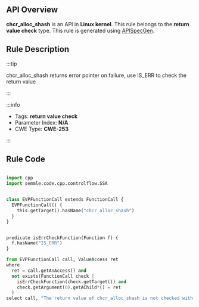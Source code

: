 ---
---


## API Overview
**chcr_alloc_shash** is an API in **Linux kernel**. This rule belongs to the **return value check** type. This rule is generated using [APISpecGen](../../tools/APISpecGen).
## Rule Description

:::tip

chcr_alloc_shash returns error pointer on failure, use IS_ERR to check the return value

:::

:::info

- Tags: **return value check**
- Parameter Index: **N/A**
- CWE Type: **CWE-253**

:::

## Rule Code
```python

import cpp
import semmle.code.cpp.controlflow.SSA


class EVPFunctionCall extends FunctionCall {
  EVPFunctionCall() {
    this.getTarget().hasName("chcr_alloc_shash")
  }
}


predicate isErrCheckFunction(Function f) {
  f.hasName("IS_ERR") 
}

from EVPFunctionCall call, ValueAccess ret
where
  ret = call.getAnAccess() and
  not exists(FunctionCall check |
    isErrCheckFunction(check.getTarget()) and
    check.getArgument(0).getAChild*() = ret
  )
select call, "The return value of chcr_alloc_shash is not checked with IS_ERR."
    
```